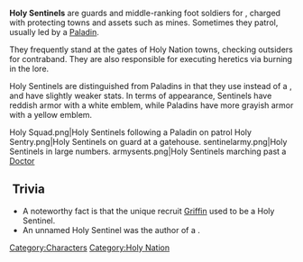 **Holy Sentinels** are guards and middle-ranking foot soldiers for [](02%20-%20Projects%20&%20Wikis/Kenshi/Kenshi%20Wiki/Kenshi%20Wiki%20Template/The_Holy_Nation.md), charged with protecting towns
and assets such as mines. Sometimes they patrol, usually led by a
[Paladin](Paladin.md "wikilink").

They frequently stand at the gates of Holy Nation towns, checking
outsiders for contraband. They are also responsible for executing
heretics via burning in the lore.

Holy Sentinels are distinguished from Paladins in that they use [](Combat_Cleaver.md) instead of a [](Paladin's_Cross.md), and have slightly weaker stats. In
terms of appearance, Sentinels have reddish armor with a white emblem,
while Paladins have more grayish armor with a yellow emblem.

Holy Squad.png\|Holy Sentinels following a Paladin on patrol Holy
Sentry.png\|Holy Sentinels on guard at a gatehouse.
sentinelarmy.png\|Holy Sentinels in large numbers. armysents.png\|Holy
Sentinels marching past a [Doctor](Doctor.md "wikilink")

##  Trivia

- A noteworthy fact is that the unique recruit
  [Griffin](Griffin.md "wikilink") used to be a Holy Sentinel.
- An unnamed Holy Sentinel was the author of a [](Suicide_Note.md).

[Category:Characters](Category:Characters "wikilink") [Category:Holy
Nation](Category:Holy_Nation "wikilink")
